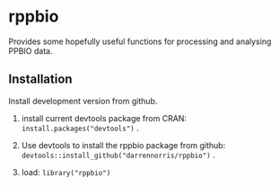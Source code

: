 # rppbio
Provides some hopefully useful functions for processing and analysing PPBIO data.

## Installation
Install development version from github.

1. install current devtools package from CRAN: `install.packages("devtools")` .

2. Use devtools to install the rppbio package from github: `devtools::install_github("darrennorris/rppbio")` .

3. load: `library("rppbio")`